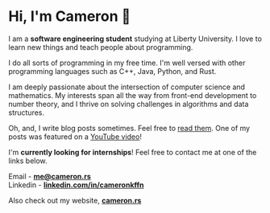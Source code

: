 <h1 align="Left">Hi, I'm Cameron 🚀</h1>

I am a **software engineering student** studying at Liberty University. I love to learn new things and teach people about programming.

I do all sorts of programming in my free time. I'm well versed with other programming languages such as C++, Java, Python, and Rust.

I am deeply passionate about the intersection of computer science and mathematics. My interests span all the way from front-end development to number theory, and I thrive on solving challenges in algorithms and data structures.

Oh, and, I write blog posts sometimes. Feel free to [read them](https://cameron.rs/blog). One of my posts was featured on a [YouTube video](https://www.youtube.com/watch?v=8D7FZoQ-z20)!

I'm **currently looking for internships**! Feel free to contact me at one of the links below.

Email - **[me@cameron.rs](mailto:me@cameron.rs)**<br>
Linkedin - **[linkedin.com/in/cameronkffn](https://linkedin.com/in/cameronkffn/)**<br>

Also check out my website, [**cameron.rs**](https://cameron.rs)
